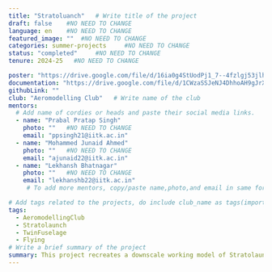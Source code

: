 ```yaml
---
title: "Stratoluanch"   # Write title of the project
draft: false    #NO NEED TO CHANGE
language: en    #NO NEED TO CHANGE
featured_image: ""  #NO NEED TO CHANGE
categories: summer-projects     #NO NEED TO CHANGE
status: "completed"     #NO NEED TO CHANGE
tenure: 2024-25   #NO NEED TO CHANGE

poster: "https://drive.google.com/file/d/16ia0g4StUodPj1_7--4fzlgj53jlhsTY/view?usp=drivesdk"     
documentation: "https://drive.google.com/file/d/1CWzaSSJeNJ4DhhoAH9gJrXQ61hJ6ZZGR/view?usp=sharing"
githubLink: ""
club: "Aeromodelling Club"   # Write name of the club
mentors:
  # Add name of cordies or heads and paste their social media links.
  - name: "Prabal Pratap Singh"
    photo: ""   #NO NEED TO CHANGE
    email: "ppsingh21@iitk.ac.in"
  - name: "Mohammed Junaid Ahmed"
    photo: ""   #NO NEED TO CHANGE
    email: "ajunaid22@iitk.ac.in"
  - name: "Lekhansh Bhatnagar"
    photo: ""   #NO NEED TO CHANGE
    email: "lekhanshb22@iitk.ac.in"
     # To add more mentors, copy/paste name,photo,and email in same format as above.

# Add tags related to the projects, do include club_name as tags(important)
tags: 
  - AeromodellingClub
  - Stratolaunch
  - TwinFuselage
  - Flying
# Write a brief summary of the project
summary: This project recreates a downscale working model of Stratolaunch, the one and only operational twin fuselage aircraft in the world which is mainly used for launching rockets into space from high altitudes. The model boasts a total wingspan of 2 meters and basically features two of everything, ranging from fuselage to elevator to landing gears. The fuselages were symmetrically placed, and the Center of gravity was balanced accordingly. A single elevator connects both tails of the model, and each fuselage has a vertical stabilizer, which are controlled in sync.
---
```


